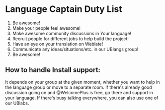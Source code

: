 # Language Captain Duty List

1. Be awesome!
2. Make your people feel awesome!
3. Make awesome community discussions in Your language!
4. Recruit people for different jobs to help build the project!
5. Have an eye on your translation on Weblate!
6. Communicate any ideas/situations/etc. in our UBlangs group!
7. Be awesome!

## How to handle Install support:

It depends on your group at the given moment, whether you want to help in the language group or move to a separate room. If there's already good discussion going on and @WelcomePlus is free, go there and support in your language. If there's busy talking everywhere, you can also use one of our UBlabs.
